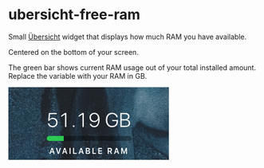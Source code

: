 # ubersicht-free-ram
Small [Übersicht](http://tracesof.net/uebersicht/) widget that displays how much RAM you have available.

Centered on the bottom of your screen.

The green bar shows current RAM usage out of your total installed amount. Replace the variable with your RAM in GB.

![screenshot](https://github.com/pugson/ubersicht-free-ram/raw/master/screenshot.png)
